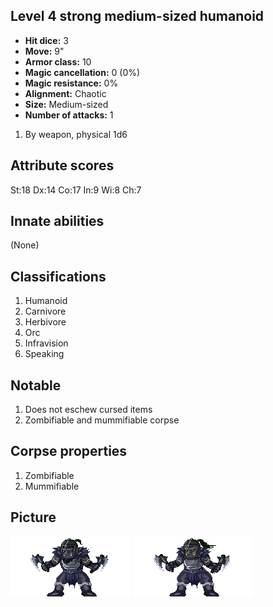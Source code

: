 ## Level 4 strong medium-sized humanoid
- **Hit dice:** 3
- **Move:** 9"
- **Armor class:** 10
- **Magic cancellation:** 0 (0%)
- **Magic resistance:** 0%
- **Alignment:** Chaotic
- **Size:** Medium-sized
- **Number of attacks:** 1
1. By weapon, physical 1d6
## Attribute scores
St:18 Dx:14 Co:17 In:9 Wi:8 Ch:7
## Innate abilities
(None)
## Classifications
1. Humanoid
2. Carnivore
3. Herbivore
4. Orc
5. Infravision
6. Speaking
## Notable
1. Does not eschew cursed items
2. Zombifiable and mummifiable corpse
## Corpse properties
1. Zombifiable
2. Mummifiable
## Picture
![Black orc](https://github.com/hyvanmielenpelit/GnollHackTileSet/blob/main/Monsters/black_orc/black_orc.png) ![Black orc](https://github.com/hyvanmielenpelit/GnollHackTileSet/blob/main/Monsters/black_orc/black_orc_female.png)
